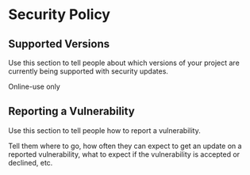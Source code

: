 # Security Policy

## Supported Versions

Use this section to tell people about which versions of your project are
currently being supported with security updates.

Online-use only

## Reporting a Vulnerability

Use this section to tell people how to report a vulnerability.

Tell them where to go, how often they can expect to get an update on a
reported vulnerability, what to expect if the vulnerability is accepted or
declined, etc.
